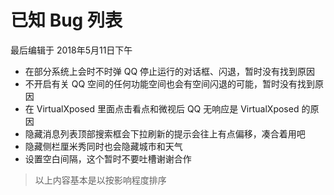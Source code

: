 # 已知 Bug 列表

最后编辑于 2018年5月11日下午

* 在部分系统上会时不时弹 QQ 停止运行的对话框、闪退，暂时没有找到原因
* 不开启有关 QQ 空间的任何功能空间也会有空间闪退的可能，暂时没有找到原因
* 在 VirtualXposed 里面点击看点和微视后 QQ 无响应是 VirtualXposed 的原因
* 隐藏消息列表顶部搜索框会下拉刷新的提示会往上有点偏移，凑合着用吧
* 隐藏侧栏厘米秀同时也会隐藏城市和天气
* 设置空白间隔，这个暂时不要吐槽谢谢合作

> 以上内容基本是以按影响程度排序